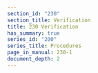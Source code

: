 ```yaml
---
section_id: "230"
section_title: Verification
title: 230 Verification
has_summary: true
series_id: "200"
series_title: Procedures
page_in_manual: 230-1
document_depth: 2
---
```

